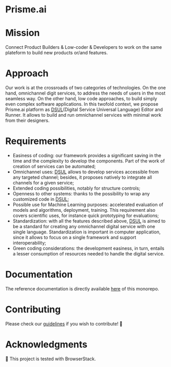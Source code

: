 # Prisme.ai

# Mission 

Connect Product Builders & Low-coder & Developers to work on the same plateform to build new products or/and features. 

# Approach 

Our work is at the crossroads of two categories of technologies. On the one hand, omnichannel digit services, to address the needs of users in the most seamless way. On the other hand, low code approaches, to build simply even complex software applications. In this twofold context, we propose Prisme.ai platform as [DSUL](https://docs.eda.prisme.ai/api/)(Digital Service Universal Language) Editor and Runner. 
It allows to build and run omnichannel services with minimal work from their designers.

# Requirements

- Easiness of coding: our framework provides a significant saving in the time and the complexity to develop the components. Part of the work of creation of services can be automated;
- Omnichannel uses: [DSUL](https://docs.eda.prisme.ai/api/) allows to develop services accessible from any targeted channel; besides, it proposes natively to integrate all channels for a given service;
- Extended coding possibilities, notably for structure controls;
- Openness to other systems: thanks to the possibility to wrap any customized code in [DSUL](https://docs.eda.prisme.ai/api/);
- Possible use for Machine Learning purposes: accelerated evaluation of models and algorithms, deployment, training. This requirement also covers scientific uses, for instance quick prototyping for evaluations;
- Standardization: with all the features described above, [DSUL](https://docs.eda.prisme.ai/api/) is aimed to be a standard for creating any omnichannel digital service with one single language. Standardization is important in computer application, since it allows to focus on a single framework and support interoperability;
- Green coding considerations: the development easiness, in turn, entails a lesser consumption of resources needed to handle the digital service.


# Documentation

The reference documentation is directly available [here](https://docs.eda.prisme.ai/en/index.html) of
this monorepo.


# Contributing

Please check our [guidelines](https://docs.eda.prisme.ai/en/contributing/) if you wish to
contribute! 🙌

# Acknowledgments

🔧 This project is tested with BrowserStack.
